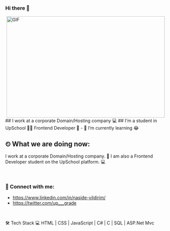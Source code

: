 ### Hi there 👋

<img align="right" alt="GIF" src="https://github.com/abhisheknaiidu/abhisheknaiidu/blob/master/code.gif?raw=true" width="500" height="320" />
## I work at a corporate Domain/Hosting company 💻
## I'm a student in UpSchool 👨‍🎓 Frontend Developer 🚀
- 🌱 I’m currently learning 😂



## ⏲ What we are doing now:
I work at a corporate Domain/Hosting company. 🚀
I am also a Frontend Developer student on the UpSchool platform. 💻


<br />

### 📩 Connect with me:

* https://www.linkedin.com/in/naside-yildirim/
* https://twitter.com/up___grade

<br />

🛠 Tech Stack
💻 HTML | CSS | JavaScript | C# | C | SQL | ASP.Net Mvc
